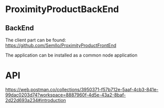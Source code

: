 # ProximityProductBackEnd

## BackEnd
The client part can be found: https://github.com/Semllo/ProximityProductFrontEnd

The application can be installed as a common node application


# API

https://web.postman.co/collections/3950371-f57b712e-5aaf-4cb3-841e-99dac0203d74?workspace=8887960f-4d5e-43a2-8baf-2d22d693a234#introduction
